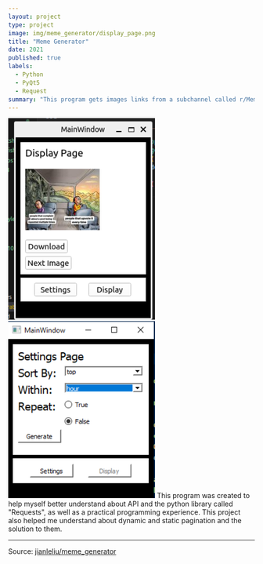```yaml
---
layout: project
type: project
image: img/meme_generator/display_page.png
title: "Meme Generator"
date: 2021
published: true
labels:
  - Python
  - PyQt5
  - Request
summary: "This program gets images links from a subchannel called r/Meme in a social media site called "reddit" then display them in the display page."
---  
```



  <img width="300px" src="../img/meme_generator/display_page.png" >
  <img width="300px" src="../img/meme_generator/setting_page.png" >
This program was created to help myself better understand about API and the python library called "Requests", as well as a practical programming experience. This project also helped me understand about dynamic and static pagination and the solution to them.  

<hr>
Source: <a href="https://github.com/jianleliu/MemeGenerator/tree/main"><i class="large-github icon "></i>jianleliu/meme_generator</a>
